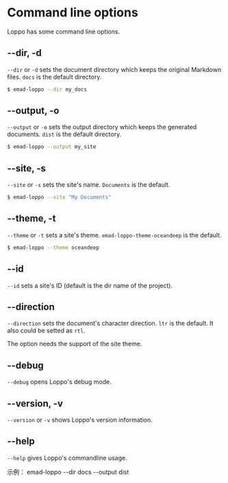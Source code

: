 # Command line options

Loppo has some command line options.

## --dir, -d

`--dir` or `-d` sets the document directory which keeps the original Markdown files. `docs` is the default directory.

```bash
$ emad-loppo --dir my_docs
```

## --output, -o

`--output` or `-o` sets the output directory which keeps the generated documents. `dist` is the default directory.

```bash
$ emad-loppo --output my_site
```

##  --site, -s

`--site` or `-s` sets the site's name. `Documents` is the default.

```bash
$ emad-loppo --site "My Documents"
```

## --theme, -t

`--theme` or `-t` sets a site's theme. `emad-loppo-theme-oceandeep` is the default.

```bash
$ emad-loppo --theme oceandeep
```

##  --id

`--id` sets a site's ID (default is the dir name of the project).

## --direction

`--direction` sets the document's character direction. `ltr` is the default. It also could be setted as `rtl`.

The option needs the support of the site theme.

## --debug

`--debug` opens Loppo's debug mode.

##  --version, -v

`--version` or `-v` shows Loppo's version information.

## --help

`--help` gives Loppo's commandline usage.





示例：
  emad-loppo --dir docs --output dist
